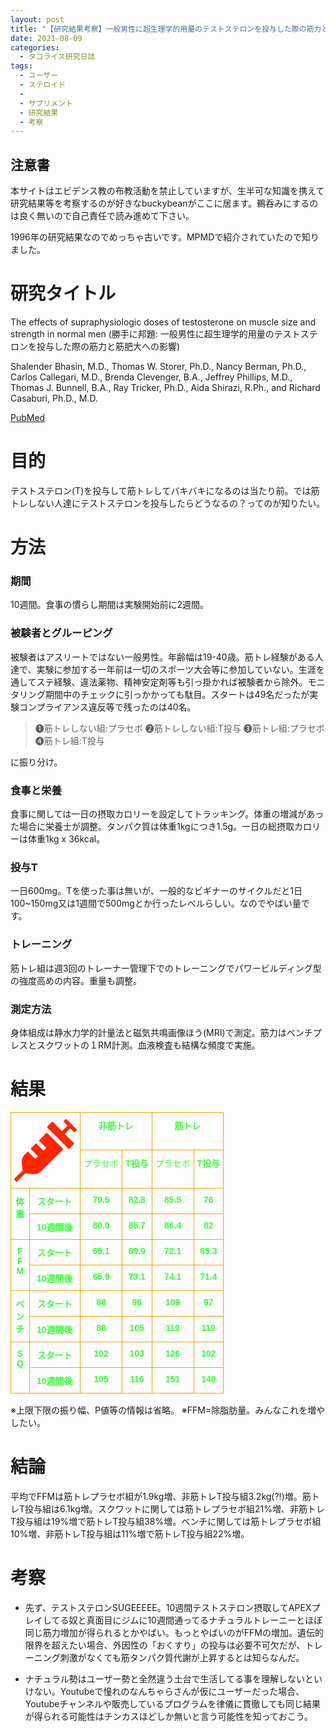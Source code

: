 ```yaml
---
layout: post
title: "【研究結果考察】一般男性に超生理学的用量のテストステロンを投与した際の筋力と筋肥大への影響"
date: 2021-08-09
categories:
  - タコライス研究日誌
tags:
  - ユーザー
  - ステロイド
  - 
  - サプリメント
  - 研究結果
  - 考察
---
```

## 注意書
本サイトはエビデンス教の布教活動を禁止していますが、生半可な知識を携えて研究結果等を考察するのが好きなbuckybeanがここに居ます。鵜呑みにするのは良く無いので自己責任で読み進めて下さい。

1996年の研究結果なのでめっちゃ古いです。MPMDで紹介されていたので知りました。
# 研究タイトル
The effects of supraphysiologic doses of testosterone on muscle size and strength in normal men
(勝手に邦題: 一般男性に超生理学的用量のテストステロンを投与した際の筋力と筋肥大への影響)

Shalender Bhasin, M.D., Thomas W. Storer, Ph.D., Nancy Berman, Ph.D., Carlos Callegari, M.D., Brenda Clevenger, B.A., Jeffrey Phillips, M.D., Thomas J. Bunnell, B.A., Ray Tricker, Ph.D., Aida Shirazi, R.Ph., and Richard Casaburi, Ph.D., M.D.

[PubMed](https://pubmed.ncbi.nlm.nih.gov/8637535/)

# 目的
テストステロン(T)を投与して筋トレしてバキバキになるのは当たり前。では筋トレしない人達にテストステロンを投与したらどうなるの？ってのが知りたい。
# 方法
### 期間
10週間。食事の慣らし期間は実験開始前に2週間。

### 被験者とグルーピング

被験者はアスリートではない一般男性。年齢幅は19-40歳。筋トレ経験がある人達で、実験に参加する一年前は一切のスポーツ大会等に参加していない。生涯を通してステ経験、違法薬物、精神安定剤等も引っ掛かれば被験者から除外。モニタリング期間中のチェックに引っかかっても駄目。スタートは49名だったが実験コンプライアンス違反等で残ったのは40名。

> ❶筋トレしない組:プラセボ ❷筋トレしない組:T投与 ❸筋トレ組:プラセボ ❹筋トレ組:T投与

に振り分け。

### 食事と栄養
食事に関しては一日の摂取カロリーを設定してトラッキング。体重の増減があった場合に栄養士が調整。タンパク質は体重1kgにつき1.5g。一日の総摂取カロリーは体重1kg x 36kcal。

### 投与T
一日600mg。Tを使った事は無いが、一般的なビギナーのサイクルだと1日100~150mg又は1週間で500mgとか行ったレベルらしい。なのでやばい量です。

### トレーニング
筋トレ組は週3回のトレーナー管理下でのトレーニングでパワービルディング型の強度高めの内容。重量も調整。

### 測定方法
身体組成は静水力学的計量法と磁気共鳴画像ほう(MRI)で測定。筋力はベンチプレスとスクワットの１RM計測。血液検査も結構な頻度で実施。

# 結果

<style type="text/css">
.tg  {border-collapse:collapse;border-spacing:0;}
.tg td{border-color:black;border-style:solid;border-width:1px;font-family:Arial, sans-serif;font-size:14px;
  overflow:hidden;padding:10px 5px;word-break:normal;}
.tg th{border-color:black;border-style:solid;border-width:1px;font-family:Arial, sans-serif;font-size:14px;
  font-weight:normal;overflow:hidden;padding:10px 5px;word-break:normal;}
.tg .tg-dot5{border-color:#f8a102;color:#34ff34;font-weight:bold;text-align:center;vertical-align:top}
.tg .tg-jy9k{border-color:#f8a102;color:#34ff34;text-align:left;vertical-align:top}
.tg .tg-w8gp{border-color:#f8a102;color:#34FF34;font-weight:bold;text-align:center;vertical-align:top}
</style>
<table class="tg">
<thead>
  <tr>
    <th class="tg-jy9k" colspan="2" rowspan="2"><img src="data:image/svg+xml,%3csvg xmlns='http://www.w3.org/2000/svg' viewBox='0 0 512 512'%3e%3cpath fill='%23ff2600' d='M201.5 174.8l55.7 55.8c3.1 3.1 3.1 8.2 0 11.3l-11.3 11.3c-3.1 3.1-8.2 3.1-11.3 0l-55.7-55.8-45.3 45.3 55.8 55.8c3.1 3.1 3.1 8.2 0 11.3l-11.3 11.3c-3.1 3.1-8.2 3.1-11.3 0L111 265.2l-26.4 26.4c-17.3 17.3-25.6 41.1-23 65.4l7.1 63.6L2.3 487c-3.1 3.1-3.1 8.2 0 11.3l11.3 11.3c3.1 3.1 8.2 3.1 11.3 0l66.3-66.3 63.6 7.1c23.9 2.6 47.9-5.4 65.4-23l181.9-181.9-135.7-135.7-64.9 65zm308.2-93.3L430.5 2.3c-3.1-3.1-8.2-3.1-11.3 0l-11.3 11.3c-3.1 3.1-3.1 8.2 0 11.3l28.3 28.3-45.3 45.3-56.6-56.6-17-17c-3.1-3.1-8.2-3.1-11.3 0l-33.9 33.9c-3.1 3.1-3.1 8.2 0 11.3l17 17L424.8 223l17 17c3.1 3.1 8.2 3.1 11.3 0l33.9-34c3.1-3.1 3.1-8.2 0-11.3l-73.5-73.5 45.3-45.3 28.3 28.3c3.1 3.1 8.2 3.1 11.3 0l11.3-11.3c3.1-3.2 3.1-8.2 0-11.4z'/%3e%3c/svg%3e" width="100" height="100"></th>
    <th class="tg-dot5" colspan="2">非筋トレ</th>
    <th class="tg-dot5" colspan="2">筋トレ</th>
  </tr>
  <tr>
    <td class="tg-dot5"><span style="font-weight:normal;font-style:normal;text-decoration:none">プラセボ</span></td>
    <td class="tg-dot5">T投与</td>
    <td class="tg-dot5"><span style="font-weight:normal;font-style:normal;text-decoration:none">プラセボ</span></td>
    <td class="tg-dot5">T投与</td>
  </tr>
</thead>
<tbody>
  <tr>
    <td class="tg-dot5" rowspan="2">体<br>重</td>
    <td class="tg-dot5">スタート</td>
    <td class="tg-dot5">79.5</td>
    <td class="tg-dot5">82.8</td>
    <td class="tg-dot5">85.5</td>
    <td class="tg-dot5">76</td>
  </tr>
  <tr>
    <td class="tg-dot5">10週間後</td>
    <td class="tg-dot5">80.0</td>
    <td class="tg-dot5">85.7</td>
    <td class="tg-dot5">86.4</td>
    <td class="tg-dot5">82</td>
  </tr>
  <tr>
    <td class="tg-dot5" rowspan="2">F<br>F<br>M</td>
    <td class="tg-dot5">スタート</td>
    <td class="tg-dot5">65.1</td>
    <td class="tg-dot5">69.9</td>
    <td class="tg-dot5">72.1</td>
    <td class="tg-dot5">65.3</td>
  </tr>
  <tr>
    <td class="tg-w8gp">10週間後</td>
    <td class="tg-dot5">65.9</td>
    <td class="tg-dot5">73.1</td>
    <td class="tg-dot5">74.1</td>
    <td class="tg-dot5">71.4</td>
  </tr>
  <tr>
    <td class="tg-dot5" rowspan="2">ベ<br>ン<br>チ</td>
    <td class="tg-dot5">スタート</td>
    <td class="tg-dot5">88</td>
    <td class="tg-dot5">96</td>
    <td class="tg-dot5">109</td>
    <td class="tg-dot5">97</td>
  </tr>
  <tr>
    <td class="tg-w8gp">10週間後</td>
    <td class="tg-dot5">88</td>
    <td class="tg-dot5">105</td>
    <td class="tg-dot5">119</td>
    <td class="tg-dot5">119</td>
  </tr>
  <tr>
    <td class="tg-dot5" rowspan="2">S<br>Q</td>
    <td class="tg-dot5">スタート</td>
    <td class="tg-dot5">102</td>
    <td class="tg-dot5">103</td>
    <td class="tg-dot5">126</td>
    <td class="tg-dot5">102</td>
  </tr>
  <tr>
    <td class="tg-w8gp">10週間後</td>
    <td class="tg-dot5">105</td>
    <td class="tg-dot5">116</td>
    <td class="tg-dot5">151</td>
    <td class="tg-dot5">140</td>
  </tr>
</tbody>
</table>
※上限下限の振り幅、P値等の情報は省略。
※FFM=除脂肪量。みんなこれを増やしたい。

# 結論
平均でFFMは筋トレプラセボ組が1.9kg増、非筋トレT投与組3.2kg(?!)増。筋トレT投与組は6.1kg増。スクワットに関しては筋トレプラセボ組21%増、非筋トレT投与組は19%増で筋トレT投与組38%増。ベンチに関しては筋トレプラセボ組10%増、非筋トレT投与組は11%増で筋トレT投与組22%増。

# 考察
- 先ず、テストステロンSUGEEEEE。10週間テストステロン摂取してAPEXプレイしてる奴と真面目にジムに10週間通ってるナチュラルトレーニーとほぼ同じ筋力増加が得られるとかやばい。もっとやばいのがFFMの増加。遺伝的限界を超えたい場合、外因性の「おくすり」の投与は必要不可欠だが、トレーニング刺激がなくても筋タンパク質代謝が上昇するとは知らなんだ。

- ナチュラル勢はユーザー勢と全然違う土台で生活してる事を理解しないといけない。Youtubeで憧れのなんちゃらさんが仮にユーザーだった場合、Youtubeチャンネルや販売しているプログラムを律儀に貫徹しても同じ結果が得られる可能性はチンカスほどしか無いと言う可能性を知っておこう。
